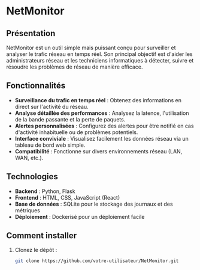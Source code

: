 # NetMonitor

## Présentation
NetMonitor est un outil simple mais puissant conçu pour surveiller et analyser le trafic réseau en temps réel. Son principal objectif est d'aider les administrateurs réseau et les techniciens informatiques à détecter, suivre et résoudre les problèmes de réseau de manière efficace.

## Fonctionnalités
- **Surveillance du trafic en temps réel** : Obtenez des informations en direct sur l'activité du réseau.
- **Analyse détaillée des performances** : Analysez la latence, l'utilisation de la bande passante et la perte de paquets.
- **Alertes personnalisées** : Configurez des alertes pour être notifié en cas d'activité inhabituelle ou de problèmes potentiels.
- **Interface conviviale** : Visualisez facilement les données réseau via un tableau de bord web simple.
- **Compatibilité** : Fonctionne sur divers environnements réseau (LAN, WAN, etc.).

## Technologies
- **Backend** : Python, Flask
- **Frontend** : HTML, CSS, JavaScript (React)
- **Base de données** : SQLite pour le stockage des journaux et des métriques
- **Déploiement** : Dockerisé pour un déploiement facile

## Comment installer
1. Clonez le dépôt :
   ```bash
   git clone https://github.com/votre-utilisateur/NetMonitor.git
